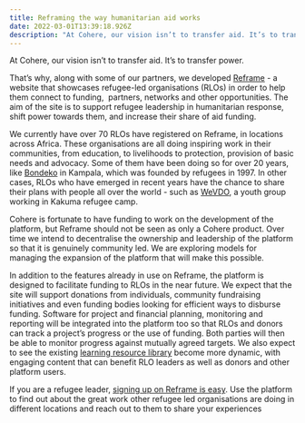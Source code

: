 ```yaml
---
title: Reframing the way humanitarian aid works
date: 2022-03-01T13:39:18.926Z
description: "At Cohere, our vision isn’t to transfer aid. It’s to transfer power. "
---
```

<!--StartFragment-->

At Cohere, our vision isn’t to transfer aid. It’s to transfer power.

<!--StartFragment-->

That’s why, along with some of our partners, we developed [Reframe](http://www.reframe.network) - a website that showcases refugee-led organisations (RLOs) in order to help them connect to funding,  partners, networks and other opportunities. The aim of the site is to support refugee leadership in humanitarian response, shift power towards them, and increase their share of aid funding.

We currently have over 70 RLOs have registered on Reframe, in locations across Africa. These organisations are all doing inspiring work in their communities, from education, to livelihoods to protection, provision of basic needs and advocacy. Some of them have been doing so for over 20 years, like [Bondeko](https://www.reframe.network/profile.php?org=Bondeko) in Kampala, which was founded by refugees in 1997. In other cases, RLOs who have emerged in recent years have the chance to share their plans with people all over the world - such as [WeVDO](https://www.reframe.network/profile.php?org=WeVDO), a youth group working in Kakuma refugee camp. 

Cohere is fortunate to have funding to work on the development of the platform, but Reframe should not be seen as only a Cohere product. Over time we intend to decentralise the ownership and leadership of the platform so that it is genuinely community led. We are exploring models for managing the expansion of the platform that will make this possible.

In addition to the features already in use on Reframe, the platform is designed to facilitate funding to RLOs in the near future. We expect that the site will support donations from individuals, community fundraising initiatives and even funding bodies looking for efficient ways to disburse funding. Software for project and financial planning, monitoring and reporting will be integrated into the platform too so that RLOs and donors can track a project’s progress or the use of funding. Both parties will then be able to monitor progress against mutually agreed targets. We also expect to see the existing [learning resource library](https://www.reframe.network/repository.php) become more dynamic, with engaging content that can benefit RLO leaders as well as donors and other platform users. 

If you are a refugee leader, [signing up on Reframe is easy](https://reframe.network/create-account.php). Use the platform to find out about the great work other refugee led organisations are doing in different locations and reach out to them to share your experiences

<!--EndFragment-->

<!--EndFragment-->